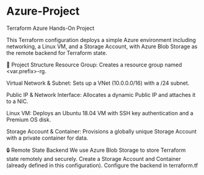 # Azure-Project
Terraform Azure Hands-On Project

This Terraform configuration deploys a simple Azure environment including networking, a Linux VM, and a Storage Account, with Azure Blob Storage as the remote backend for Terraform state.

🚀 Project Structure
Resource Group: Creates a resource group named <var.prefix>-rg.

Virtual Network & Subnet: Sets up a VNet (10.0.0.0/16) with a /24 subnet.

Public IP & Network Interface: Allocates a dynamic Public IP and attaches it to a NIC.

Linux VM: Deploys an Ubuntu 18.04 VM with SSH key authentication and a Premium OS disk.

Storage Account & Container: Provisions a globally unique Storage Account with a private container for data.

🔒 Remote State Backend
We use Azure Blob Storage to store Terraform state remotely and securely.
Create a Storage Account and Container (already defined in this configuration).
Configure the backend in terraform.tf 
